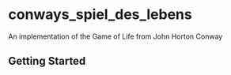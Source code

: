 # conways_spiel_des_lebens

An implementation of the Game of Life from John Horton Conway

## Getting Started
